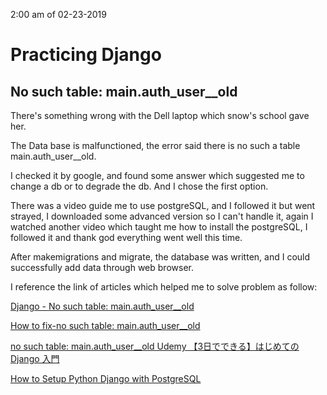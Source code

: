 2:00 am of 02-23-2019

# Practicing Django

## No such table: main.auth_user__old

There's something wrong with the Dell laptop which snow's school gave her.

The Data base is malfunctioned, the error said there is no such a table main.auth_user__old. 

I checked it by google, and found some answer which suggested me to change a db or to degrade the  db. And I chose the first option.

There was a video guide me to use postgreSQL, and I followed it but went strayed, I downloaded some advanced version so I can't handle it, again I watched another video which taught me how to install the postgreSQL, I followed it and thank god everything went well this time.

After makemigrations and migrate, the database was written, and I could successfully add data through web browser.



I reference the link of articles which helped me to solve problem  as follow:

[Django - No such table: main.auth_user__old](https://stackoverflow.com/questions/53637182/django-no-such-table-main-auth-user-old)

[How to fix-no such table: main.auth_user__old](https://stackoverflow.com/questions/54070355/how-to-fix-no-such-table-main-auth-user-old)

[no such table: main.auth_user__old Udemy 【3日でできる】はじめての Django 入門](https://qiita.com/Eita11/items/4a4c827aa32b8748411d)

[How to Setup Python Django with PostgreSQL](https://www.youtube.com/watch?v=Axh8rNKgvmk)



